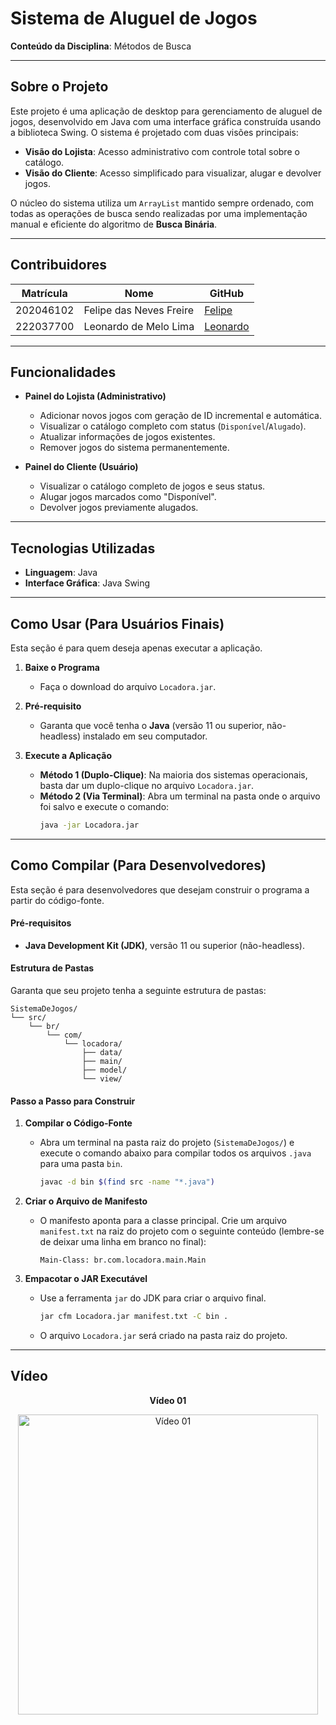 # Sistema de Aluguel de Jogos

**Conteúdo da Disciplina**: Métodos de Busca

-----

## Sobre o Projeto

Este projeto é uma aplicação de desktop para gerenciamento de aluguel de jogos, desenvolvido em Java com uma interface gráfica construída usando a biblioteca Swing. O sistema é projetado com duas visões principais:

  - **Visão do Lojista**: Acesso administrativo com controle total sobre o catálogo.
  - **Visão do Cliente**: Acesso simplificado para visualizar, alugar e devolver jogos.

O núcleo do sistema utiliza um `ArrayList` mantido sempre ordenado, com todas as operações de busca sendo realizadas por uma implementação manual e eficiente do algoritmo de **Busca Binária**.

-----

## Contribuidores

<center>

</head>
<body>

<table>
    <thead>
        <tr>
            <th>Matrícula</th>
            <th>Nome</th>
            <th>GitHub</th>
        </tr>
    </thead>
    <tbody>
        <tr>
            <td>202046102</td>
            <td>Felipe das Neves Freire</td>
            <td><a href="https://github.com/FelipeFreire-gf" target="_blank">Felipe</a></td>
        </tr>
        <tr>
            <td>222037700</td>
            <td>Leonardo de Melo Lima</td>
            <td><a href="https://github.com/leozinlima" target="_blank">Leonardo</a></td>
        </tr>
    </tbody>
</table>

</body>
</html>

</center>

-----

## Funcionalidades

  - **Painel do Lojista (Administrativo)**

      - Adicionar novos jogos com geração de ID incremental e automática.
      - Visualizar o catálogo completo com status (`Disponível`/`Alugado`).
      - Atualizar informações de jogos existentes.
      - Remover jogos do sistema permanentemente.

  - **Painel do Cliente (Usuário)**

      - Visualizar o catálogo completo de jogos e seus status.
      - Alugar jogos marcados como "Disponível".
      - Devolver jogos previamente alugados.

-----

## Tecnologias Utilizadas

  - **Linguagem**: Java
  - **Interface Gráfica**: Java Swing

-----

## Como Usar (Para Usuários Finais)

Esta seção é para quem deseja apenas executar a aplicação.

1.  **Baixe o Programa**

      - Faça o download do arquivo `Locadora.jar`.

2.  **Pré-requisito**

      - Garanta que você tenha o **Java** (versão 11 ou superior, não-headless) instalado em seu computador.

3.  **Execute a Aplicação**

      - **Método 1 (Duplo-Clique)**: Na maioria dos sistemas operacionais, basta dar um duplo-clique no arquivo `Locadora.jar`.
      - **Método 2 (Via Terminal)**: Abra um terminal na pasta onde o arquivo foi salvo e execute o comando:
        ```bash
        java -jar Locadora.jar
        ```

-----

## Como Compilar (Para Desenvolvedores)

Esta seção é para desenvolvedores que desejam construir o programa a partir do código-fonte.

#### Pré-requisitos

  - **Java Development Kit (JDK)**, versão 11 ou superior (não-headless).

#### Estrutura de Pastas

Garanta que seu projeto tenha a seguinte estrutura de pastas:

```
SistemaDeJogos/
└── src/
    └── br/
        └── com/
            └── locadora/
                ├── data/
                ├── main/
                ├── model/
                └── view/
```

#### Passo a Passo para Construir

1.  **Compilar o Código-Fonte**

      - Abra um terminal na pasta raiz do projeto (`SistemaDeJogos/`) e execute o comando abaixo para compilar todos os arquivos `.java` para uma pasta `bin`.
        ```bash
        javac -d bin $(find src -name "*.java")
        ```

2.  **Criar o Arquivo de Manifesto**

      - O manifesto aponta para a classe principal. Crie um arquivo `manifest.txt` na raiz do projeto com o seguinte conteúdo (lembre-se de deixar uma linha em branco no final):
        ```text
        Main-Class: br.com.locadora.main.Main

        ```

3.  **Empacotar o JAR Executável**

      - Use a ferramenta `jar` do JDK para criar o arquivo final.
        ```bash
        jar cfm Locadora.jar manifest.txt -C bin .
        ```
      - O arquivo `Locadora.jar` será criado na pasta raiz do projeto.

-----

## Vídeo

<p align="center"><strong>Vídeo 01</strong></p>
<p align="center">
  <a href="https://youtu.be/7g3m08stu2E" target="_blank">
    <img src="https://img.youtube.com/vi/7g3m08stu2E/0.jpg" alt="Vídeo 01" width="480">
  </a>
</p>